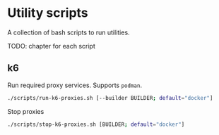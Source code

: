 # Utility scripts

A collection of bash scripts to run utilities.

TODO: chapter for each script

## k6

Run required proxy services. Supports `podman`.

```bash
./scripts/run-k6-proxies.sh [--builder BUILDER; default="docker"]
```

Stop proxies

```bash
./scripts/stop-k6-proxies.sh [BUILDER; default="docker"]
```
